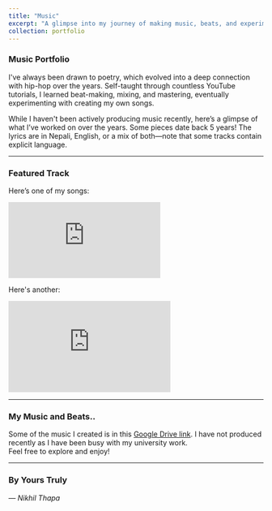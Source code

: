 ```yaml
---
title: "Music"
excerpt: "A glimpse into my journey of making music, beats, and experimenting with hip-hop."
collection: portfolio
---
```


### Music Portfolio  

I've always been drawn to poetry, which evolved into a deep connection with hip-hop over the years. Self-taught through countless YouTube tutorials, I learned beat-making, mixing, and mastering, eventually experimenting with creating my own songs.  

While I haven't been actively producing music recently, here’s a glimpse of what I’ve worked on over the years. Some pieces date back 5 years! The lyrics are in Nepali, English, or a mix of both—note that some tracks contain explicit language.  

---

### Featured Track  
Here’s one of my songs:  

<iframe class="small-video" src="https://www.youtube.com/embed/IyRPEjQE1Lk" title="Nikhil Thapa - Throne" frameborder="0" allow="accelerometer; autoplay; clipboard-write; encrypted-media; gyroscope; picture-in-picture; web-share" referrerpolicy="strict-origin-when-cross-origin" allowfullscreen></iframe>



Here's another:
<iframe width="320" height="180" src="https://www.youtube.com/embed/gidcxax7R_Y" title="Nikhil Thapa- MATO [Lyrics Video] (Prod. Nikhil Thapa) Nepali Lofi" frameborder="0" allow="accelerometer; autoplay; clipboard-write; encrypted-media; gyroscope; picture-in-picture; web-share" referrerpolicy="strict-origin-when-cross-origin" allowfullscreen></iframe>


---

### My Music and Beats..
Some of the music I created is in this [Google Drive link](https://drive.google.com/drive/folders/1O-1ZAXA0Lm69u1uW1hGew-RddtWR4loV?usp=sharing). I have not produced recently as I have been busy with my university work.  
Feel free to explore and enjoy! 

---

### By Yours Truly  
*— Nikhil Thapa*
